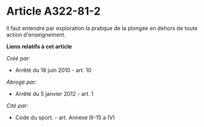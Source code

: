 # Article A322-81-2

Il faut entendre par exploration la pratique de la plongée en dehors de toute action d'enseignement.

**Liens relatifs à cet article**

_Créé par_:

  - Arrêté du 18 juin 2010 - art. 10

_Abrogé par_:

  - Arrêté du 5 janvier 2012 - art. 1

_Cité par_:

  - Code du sport. - art. Annexe III-15 a (V)
